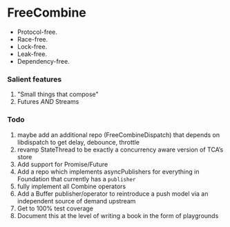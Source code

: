 # FreeCombine

* Protocol-free.
* Race-free.
* Lock-free.
* Leak-free.
* Dependency-free.

### Salient features
1. "Small things that compose"
2. Futures _AND_ Streams

### Todo
1. maybe add an additional repo (FreeCombineDispatch) that depends on libdispatch to get delay, debounce, throttle
2. revamp StateThread to be exactly a concurrency aware version of TCA’s store
3. Add support for Promise/Future
4. Add a repo which implements asyncPublishers for everything in Foundation that currently has a `publisher`
5. fully implement all Combine operators
6. Add a Buffer publisher/operator to reintroduce a push model via an independent source of demand upstream
7. Get to 100% test coverage
8. Document this at the level of writing a book in the form of playgrounds
